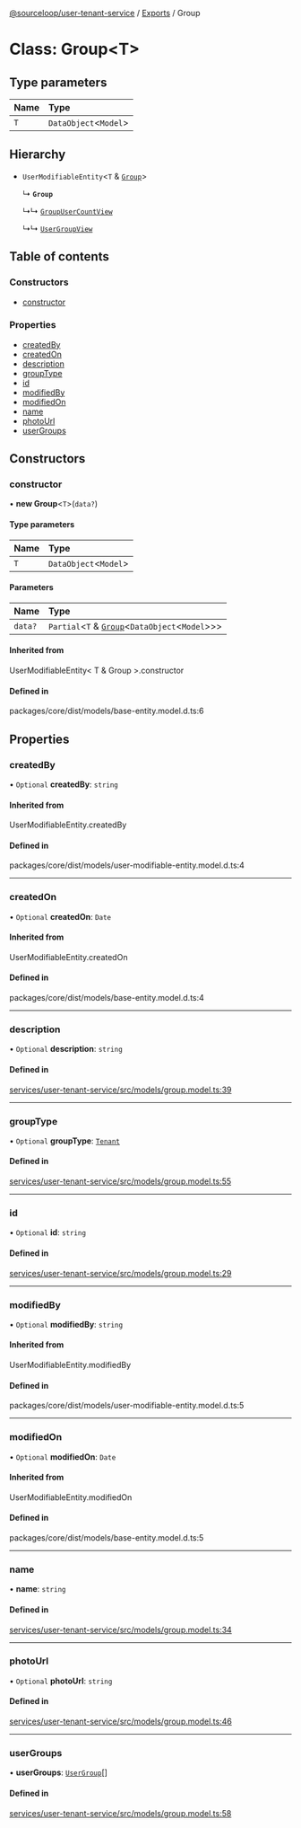 [@sourceloop/user-tenant-service](../README.md) / [Exports](../modules.md) / Group

# Class: Group<T\>

## Type parameters

| Name | Type |
| :------ | :------ |
| `T` | `DataObject`<`Model`\> |

## Hierarchy

- `UserModifiableEntity`<`T` & [`Group`](Group.md)\>

  ↳ **`Group`**

  ↳↳ [`GroupUserCountView`](GroupUserCountView.md)

  ↳↳ [`UserGroupView`](UserGroupView.md)

## Table of contents

### Constructors

- [constructor](Group.md#constructor)

### Properties

- [createdBy](Group.md#createdby)
- [createdOn](Group.md#createdon)
- [description](Group.md#description)
- [groupType](Group.md#grouptype)
- [id](Group.md#id)
- [modifiedBy](Group.md#modifiedby)
- [modifiedOn](Group.md#modifiedon)
- [name](Group.md#name)
- [photoUrl](Group.md#photourl)
- [userGroups](Group.md#usergroups)

## Constructors

### constructor

• **new Group**<`T`\>(`data?`)

#### Type parameters

| Name | Type |
| :------ | :------ |
| `T` | `DataObject`<`Model`\> |

#### Parameters

| Name | Type |
| :------ | :------ |
| `data?` | `Partial`<`T` & [`Group`](Group.md)<`DataObject`<`Model`\>\>\> |

#### Inherited from

UserModifiableEntity<
  T & Group
\>.constructor

#### Defined in

packages/core/dist/models/base-entity.model.d.ts:6

## Properties

### createdBy

• `Optional` **createdBy**: `string`

#### Inherited from

UserModifiableEntity.createdBy

#### Defined in

packages/core/dist/models/user-modifiable-entity.model.d.ts:4

___

### createdOn

• `Optional` **createdOn**: `Date`

#### Inherited from

UserModifiableEntity.createdOn

#### Defined in

packages/core/dist/models/base-entity.model.d.ts:4

___

### description

• `Optional` **description**: `string`

#### Defined in

[services/user-tenant-service/src/models/group.model.ts:39](https://github.com/sourcefuse/loopback4-microservice-catalog/blob/d35fdb3f0/services/user-tenant-service/src/models/group.model.ts#L39)

___

### groupType

• `Optional` **groupType**: [`Tenant`](../enums/UserTenantGroupType.md#tenant)

#### Defined in

[services/user-tenant-service/src/models/group.model.ts:55](https://github.com/sourcefuse/loopback4-microservice-catalog/blob/d35fdb3f0/services/user-tenant-service/src/models/group.model.ts#L55)

___

### id

• `Optional` **id**: `string`

#### Defined in

[services/user-tenant-service/src/models/group.model.ts:29](https://github.com/sourcefuse/loopback4-microservice-catalog/blob/d35fdb3f0/services/user-tenant-service/src/models/group.model.ts#L29)

___

### modifiedBy

• `Optional` **modifiedBy**: `string`

#### Inherited from

UserModifiableEntity.modifiedBy

#### Defined in

packages/core/dist/models/user-modifiable-entity.model.d.ts:5

___

### modifiedOn

• `Optional` **modifiedOn**: `Date`

#### Inherited from

UserModifiableEntity.modifiedOn

#### Defined in

packages/core/dist/models/base-entity.model.d.ts:5

___

### name

• **name**: `string`

#### Defined in

[services/user-tenant-service/src/models/group.model.ts:34](https://github.com/sourcefuse/loopback4-microservice-catalog/blob/d35fdb3f0/services/user-tenant-service/src/models/group.model.ts#L34)

___

### photoUrl

• `Optional` **photoUrl**: `string`

#### Defined in

[services/user-tenant-service/src/models/group.model.ts:46](https://github.com/sourcefuse/loopback4-microservice-catalog/blob/d35fdb3f0/services/user-tenant-service/src/models/group.model.ts#L46)

___

### userGroups

• **userGroups**: [`UserGroup`](UserGroup.md)[]

#### Defined in

[services/user-tenant-service/src/models/group.model.ts:58](https://github.com/sourcefuse/loopback4-microservice-catalog/blob/d35fdb3f0/services/user-tenant-service/src/models/group.model.ts#L58)
